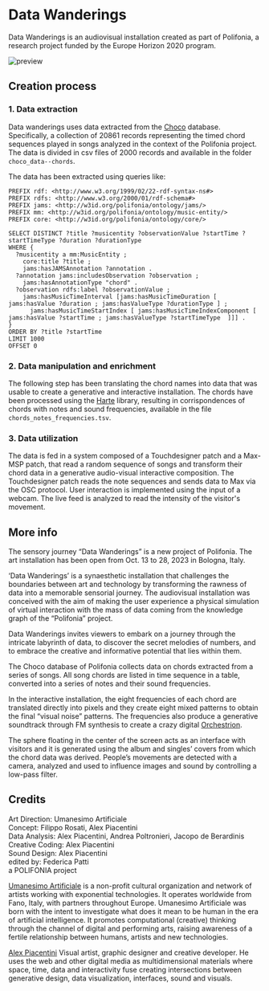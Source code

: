 # Data Wanderings

Data Wanderings is an audiovisual installation created as part of Polifonia, a research project funded by the Europe Horizon 2020 program.

![preview](https://github.com/piaaaac/polifonia-data-wanderings/blob/main/polifonia-data-wanderings-5.png?raw=true)

## Creation process

### 1. Data extraction

Data wanderings uses data extracted from the [Choco](https://github.com/smashub/choco) database.
Specifically, a collection of 20861 records representing the timed chord sequences played in songs analyzed in the context of the Polifonia project. The data is divided in csv files of 2000 records and available in the folder `choco_data--chords`.

The data has been extracted using queries like:

```
PREFIX rdf: <http://www.w3.org/1999/02/22-rdf-syntax-ns#>
PREFIX rdfs: <http://www.w3.org/2000/01/rdf-schema#>
PREFIX jams: <http://w3id.org/polifonia/ontology/jams/>
PREFIX mm: <http://w3id.org/polifonia/ontology/music-entity/>
PREFIX core: <http://w3id.org/polifonia/ontology/core/>

SELECT DISTINCT ?title ?musicentity ?observationValue ?startTime ?startTimeType ?duration ?durationType
WHERE {
  ?musicentity a mm:MusicEntity ;
    core:title ?title ;
    jams:hasJAMSAnnotation ?annotation .
  ?annotation jams:includesObservation ?observation ;
    jams:hasAnnotationType "chord" .
  ?observation rdfs:label ?observationValue ;
    jams:hasMusicTimeInterval [jams:hasMusicTimeDuration [ jams:hasValue ?duration ; jams:hasValueType ?durationType ] ;
      jams:hasMusicTimeStartIndex [ jams:hasMusicTimeIndexComponent [ jams:hasValue ?startTime ; jams:hasValueType ?startTimeType  ]]] .
}
ORDER BY ?title ?startTime
LIMIT 1000
OFFSET 0
```

### 2. Data manipulation and enrichment

The following step has been translating the chord names into data that was usable to create a generative and interactive installation. The chords have been processed using the [Harte](https://github.com/andreamust/harte-library) library, resulting in corrispondences of chords with notes and sound frequencies, available in the file `chords_notes_frequencies.tsv`.

### 3. Data utilization

The data is fed in a system composed of a Touchdesigner patch and a Max-MSP patch, that read a random sequence of songs and transform their chord data in a generative audio-visual interactive composition. The Touchdesigner patch reads the note sequences and sends data to Max via the OSC protocol. User interaction is implemented using the input of a webcam. The live feed is analyzed to read the intensity of the visitor's movement.

## More info

The sensory journey “Data Wanderings” is a new project of Polifonia. The art installation has been open from Oct. 13 to 28, 2023 in Bologna, Italy.

‘Data Wanderings’ is a synaesthetic installation that challenges the boundaries between art and technology by transforming the rawness of data into a memorable sensorial journey. The audiovisual installation was conceived with the aim of making the user experience a physical simulation of virtual interaction with the mass of data coming from the knowledge graph of the “Polifonia” project.

Data Wanderings invites viewers to embark on a journey through the intricate labyrinth of data, to discover the secret melodies of numbers, and to embrace the creative and informative potential that lies within them.

The Choco database of Polifonia collects data on chords extracted from a series of songs. All song chords are listed in time sequence in a table, converted into a series of notes and their sound frequencies.

In the interactive installation, the eight frequencies of each chord are translated directly into pixels and they create eight mixed patterns to obtain the final “visual noise” patterns.
The frequencies also produce a generative soundtrack through FM synthesis to create a crazy digital [Orchestrion](https://en.wikipedia.org/wiki/Orchestrion).

The sphere floating in the center of the screen acts as an interface with visitors and it is generated using the album and singles’ covers from which the chord data was derived. People’s movements are detected with a camera, analyzed and used to influence images and sound by controlling a low-pass filter.

## Credits

Art Direction: Umanesimo Artificiale  
Concept: Filippo Rosati, Alex Piacentini  
Data Analysis: Alex Piacentini, Andrea Poltronieri, Jacopo de Berardinis  
Creative Coding: Alex Piacentini  
Sound Design: Alex Piacentini  
edited by: Federica Patti  
a POLIFONIA project

[Umanesimo Artificiale](http://www.umanesimoartificiale.xyz/) is a non-profit cultural organization and network of artists working with exponential technologies. It operates worldwide from Fano, Italy, with partners throughout Europe. Umanesimo Artificiale was born with the intent to investigate what does it mean to be human in the era of artificial intelligence. It promotes computational (creative) thinking through the channel of digital and performing arts, raising awareness of a fertile relationship between humans, artists and new technologies.

[Alex Piacentini](https://alexpiacentini.com) Visual artist, graphic designer and creative developer. He uses the web and other digital media as multidimensional materials where space, time, data and interactivity fuse creating intersections between generative design, data visualization, interfaces, sound and visuals.

